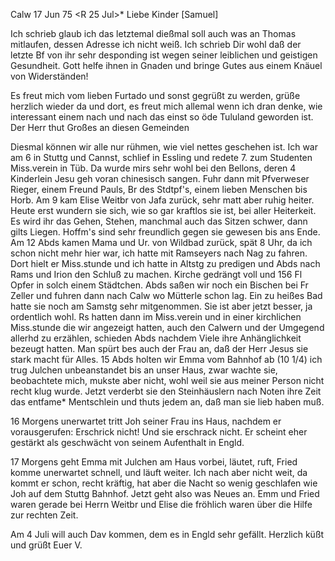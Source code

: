  Calw 17 Jun 75
 <R 25 Jul>*
Liebe Kinder [Samuel]

Ich schrieb glaub ich das letztemal dießmal soll auch was an Thomas mitlaufen, dessen Adresse ich nicht weiß. Ich schrieb Dir wohl daß der letzte Bf von ihr sehr desponding ist wegen seiner leiblichen und geistigen Gesundheit. Gott helfe ihnen in Gnaden und bringe Gutes aus einem Knäuel von Widerständen!

Es freut mich vom lieben Furtado und sonst gegrüßt zu werden, grüße herzlich wieder da und dort, es freut mich allemal wenn ich dran denke, wie interessant einem nach und nach das einst so öde Tululand geworden ist. Der Herr thut Großes an diesen Gemeinden

Diesmal können wir alle nur rühmen, wie viel nettes geschehen ist. Ich war am 6 in Stuttg und Cannst, schlief in Essling und redete 7. zum Studenten Miss.verein in Tüb. Da wurde mirs sehr wohl bei den Bellons, deren 4 Kinderlein Jesu geh voran chinesisch sangen. Fuhr dann mit Pfverweser Rieger, einem Freund Pauls, Br des Stdtpf's, einem lieben Menschen bis Horb. Am 9 kam Elise Weitbr von Jafa zurück, sehr matt aber ruhig heiter. Heute erst wundern sie sich, wie so gar kraftlos sie ist, bei aller Heiterkeit. Es wird ihr das Gehen, Stehen, manchmal auch das Sitzen schwer, dann gilts Liegen. Hoffm's sind sehr freundlich gegen sie gewesen bis ans Ende. 
Am 12 Abds kamen Mama und Ur. von Wildbad zurück, spät 8 Uhr, da ich schon nicht mehr hier war, ich hatte mit Ramseyers nach Nag zu fahren. Dort hielt er Miss.stunde und ich hatte in Altstg zu predigen und Abds nach Rams und Irion den Schluß zu machen. Kirche gedrängt voll und 156 Fl Opfer in solch einem Städtchen. Abds saßen wir noch ein Bischen bei Fr Zeller und fuhren dann nach Calw wo Mütterle schon lag. Ein zu heißes Bad hatte sie noch am Samstg sehr mitgenommen. Sie ist aber jetzt besser, ja ordentlich wohl. Rs hatten dann im Miss.verein und in einer kirchlichen Miss.stunde die wir angezeigt hatten, auch den Calwern und der Umgegend allerhd zu erzählen, schieden Abds nachdem Viele ihre Anhänglichkeit bezeugt hatten. Man spürt bes auch der Frau an, daß der Herr Jesus sie stark macht für Alles. 
15 Abds holten wir Emma vom Bahnhof ab (10 1/4) ich trug Julchen unbeanstandet bis an unser Haus, zwar wachte sie, beobachtete mich, mukste aber nicht, wohl weil sie aus meiner Person nicht recht klug wurde. Jetzt verderbt sie den Steinhäuslern nach Noten ihre Zeit das entfame* Mentschlein und thuts jedem an, daß man sie lieb haben muß.

16 Morgens unerwartet tritt Joh seiner Frau ins Haus, nachdem er vorausgerufen: Erschrick nicht! Und sie erschrack nicht. Er scheint eher gestärkt als geschwächt von seinem Aufenthalt in Engld.

17 Morgens geht Emma mit Julchen am Haus vorbei, läutet, ruft, Fried komme unerwartet schnell, und läuft weiter. Ich nach aber nicht weit, da kommt er schon, recht kräftig, hat aber die Nacht so wenig geschlafen wie Joh auf dem Stuttg Bahnhof. Jetzt geht also was Neues an. Emm und Fried waren gerade bei Herrn Weitbr und Elise die fröhlich waren über die Hilfe zur rechten Zeit.

Am 4 Juli will auch Dav kommen, dem es in Engld sehr gefällt. Herzlich küßt und grüßt
 Euer V.

